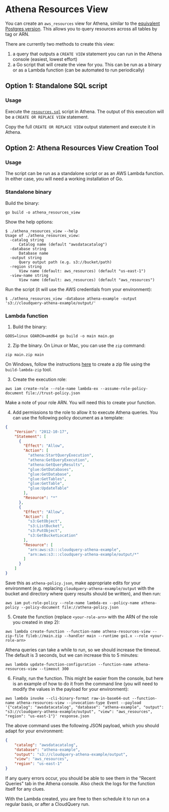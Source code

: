 # Athena Resources View

You can create an `aws_resources` view for Athena, similar to the [equivalent Postgres version](../resources.sql). This allows you to query resources across all tables by tag or ARN.

There are currently two methods to create this view:

1. a query that outputs a `CREATE VIEW` statement you can run in the Athena console (easiest, lowest effort)
2. a Go script that will create the view for you. This can be run as a binary or as a Lambda function (can be automated to run periodically)

## Option 1: Standalone SQL script

### Usage

Execute the [`resources.sql`](./resources.sql) script in Athena. The output of this execution will be a `CREATE OR REPLACE VIEW` statement.

Copy the full `CREATE OR REPLACE VIEW` output statement and execute it in Athena.

## Option 2: **Athena Resources View Creation Tool**
   
### Usage

The script can be run as a standalone script or as an AWS Lambda function. In either case, you will need a working installation of Go.

### Standalone binary

Build the binary:

```shell
go build -o athena_resources_view
``` 

Show the help options:

```shell
$ ./athena_resources_view --help
Usage of ./athena_resources_view:
  -catalog string
      Catalog name (default "awsdatacatalog")
  -database string
      Database name
  -output string
      Query output path (e.g. s3://bucket/path)
  -region string
      View name (default: aws_resources) (default "us-east-1")
  -view-name string
      View name (default: aws_resources) (default "aws_resources")
```

Run the script (it will use the AWS credentials from your environment):

```shell
$ ./athena_resources_view -database athena-example -output 's3://cloudquery-athena-example/output/'
```

### Lambda function

1. Build the binary:

  ```shell
  GOOS=linux GOARCH=amd64 go build -o main main.go
  ```

2. Zip the binary. On Linux or Mac, you can use the `zip` command:

  ```shell
  zip main.zip main
  ```
  
  On Windows, follow the instructions [here](https://docs.aws.amazon.com/lambda/latest/dg/golang-package.html#golang-package-windows) to create a zip file using the `build-lambda-zip` tool.

3. Create the execution role:

  ```shell
  aws iam create-role --role-name lambda-ex --assume-role-policy-document file://trust-policy.json
  ```

  Make a note of your role ARN. You will need this to create your function.

4. Add permissions to the role to allow it to execute Athena queries. You can use the following policy document as a template:

  ```json
  {
      "Version": "2012-10-17",
      "Statement": [
        {
          "Effect": "Allow",
          "Action": [
            "athena:StartQueryExecution",
            "athena:GetQueryExecution",
            "athena:GetQueryResults",
            "glue:GetDatabases",
            "glue:GetDatabase",
            "glue:GetTables",
            "glue:GetTable",
            "glue:UpdateTable"
          ],
          "Resource": "*"
        },
        {
          "Effect": "Allow",
          "Action": [
            "s3:GetObject",
            "s3:ListBucket",
            "s3:PutObject",
            "s3:GetBucketLocation"
          ],
          "Resource": [
            "arn:aws:s3:::cloudquery-athena-example",
            "arn:aws:s3:::cloudquery-athena-example/output/*"
          ]
        }
      ]
  }
  ```

  Save this as `athena-policy.json`, make appropriate edits for your environment (e.g. replacing `cloudquery-athena-example/output` with the bucket and directory where query results should be written), and then run:

  ```shell
  aws iam put-role-policy --role-name lambda-ex --policy-name athena-policy --policy-document file://athena-policy.json
  ```

5. Create the function (replace `<your-role-arn>` with the ARN of the role you created in step 2):

  ```shell
  aws lambda create-function --function-name athena-resources-view --zip-file fileb://main.zip --handler main --runtime go1.x --role <your-role-arn>
  ```
  
  Athena queries can take a while to run, so we should increase the timeout. The default is 3 seconds, but we can increase this to 5 minutes:

  ```shell
  aws lambda update-function-configuration --function-name athena-resources-view --timeout 300
  ```
  
6. Finally, run the function. This might be easier from the console, but here is an example of how to do it from the command line (you will need to modify the values in the payload for your environment):

  ```shell
  aws lambda invoke --cli-binary-format raw-in-base64-out --function-name athena-resources-view --invocation-type Event --payload '{"catalog": "awsdatacatalog", "database": "athena-example", "output": "s3://cloudquery-athena-example/output", "view": "aws_resources", "region": "us-east-1"}' response.json
  ```
  
  The above command uses the following JSON payload, which you should adapt for your environment:
  ```json
  {
      "catalog": "awsdatacatalog",
      "database": "athena-example",
      "output": "s3://cloudquery-athena-example/output",
      "view": "aws_resources",
      "region": "us-east-1"
  }
  ```
  
  If any query errors occur, you should be able to see them in the "Recent Queries" tab in the Athena console. Also check the logs for the function itself for any clues.

With the Lambda created, you are free to then schedule it to run on a regular basis, or after a CloudQuery run.
